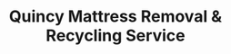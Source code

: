 ---
layout: location.njk
title: "Quincy Mattress Removal & Recycling Service"
description: "Quincy mattress recycling with 1M+ mattresses recycled nationwide. Next-day pickup  100% recycling guaranteed. Serving the City of Presidents with Red Line commuter and healthcare professional scheduling."
permalink: /mattress-removal/massachusetts/boston/quincy/
city: Quincy
state: Massachusetts
stateAbbreviation: MA
stateSlug: massachusetts
parentMetro: Boston
tier: 2
coordinates:
  lat: 42.2529
  lng: -71.0023
pricing:
  startingPrice: 125
  single: 125
  queen: 155
  king: 180
  boxSpring: 30
neighborhoods:
  - name: North Quincy
    zipCodes: [02171]
  - name: Quincy Center
    zipCodes: [02169]
  - name: Marina Bay
    zipCodes: [02171]
  - name: Wollaston
    zipCodes: [02170]
  - name: Squantum
    zipCodes: [02171]
  - name: Houghs Neck
    zipCodes: [02169]
  - name: South Quincy
    zipCodes: [02169]
  - name: West Quincy
    zipCodes: [02169]
  - name: Merrymount
    zipCodes: [02169]
  - name: Norfolk Downs
    zipCodes: [02171]
  - name: Germantown
    zipCodes: [02169]
  - name: Montclair
    zipCodes: [02169]
zipCodes: [02169, 02170, 02171]
recyclingPartners:
  - City of Quincy Department of Public Works
  - Massachusetts Department of Environmental Protection
  - South Shore Recycling Cooperative
  - Waste Management of Massachusetts
localRegulations: "Quincy residents can schedule bulk pickup through city services with advance coordination requirements. We provide convenient door-to-door pickup anytime with guaranteed 100% mattress recycling."
nearbyCities:
  - name: Boston
    slug: boston
    distance: 8
    isSuburb: false
  - name: Brookline
    slug: brookline
    distance: 12
    isSuburb: true
  - name: Cambridge
    slug: cambridge
    distance: 15
    isSuburb: true
  - name: Braintree
    slug: braintree
    distance: 6
    isSuburb: true
  - name: Milton
    slug: milton
    distance: 4
    isSuburb: true
reviews:
  count: 318
  featured:
    - text: "Efficient!"
      author: "Mike D."
      neighborhood: "North Quincy"
    - text: "Red Line to downtown, long commute days. Needed weekend service - they showed up exactly when promised. Marina Bay high-rise logistics handled like pros."
      author: "Jennifer M."
      neighborhood: "Marina Bay"
    - text: "Work at South Shore Hospital, crazy shift schedule makes everything complicated. These guys? Called Tuesday morning, gone Wednesday afternoon. Finally someone who gets healthcare workers don't have normal hours."
      author: "Nurse Patricia K."
      neighborhood: "Quincy Center"
faqs:
  - question: "Do you guarantee 100% recycling for every Quincy mattress?"
    answer: "Yes! We maintain 100% recycling rate across 1+ million mattresses nationwide over 13+ years. Every Quincy mattress goes to certified facilities where springs become construction materials, foam becomes carpet padding, and fabrics enter textile recycling streams."
  - question: "How quickly can you schedule pickup throughout Quincy neighborhoods?"
    answer: "Next-day service covers all Quincy areas, from Marina Bay waterfront condos to Wollaston family homes and North Quincy commuter districts. We coordinate efficiently around Red Line schedules and South Shore healthcare facility demands."
  - question: "Can you work with Quincy's commuter and healthcare professional schedules?"
    answer: "Absolutely! Our 13+ years serving suburban communities means understanding Red Line timing, hospital shift patterns, and corporate headquarters schedules. We coordinate with South Shore Health workers and Boston commuters for convenient service timing."
  - question: "What's included in Quincy's $125 starting price?"
    answer: "Complete service includes pickup from all city neighborhoods, compliant disposal, transportation, and guaranteed 100% recycling. Additional charges apply for stairs ($10/flight) or carries over 75 feet. No landfill waste ever."
  - question: "Do you coordinate with Quincy's Red Line and healthcare schedules?"
    answer: "Yes! We understand the City of Presidents' role as a Boston commuter hub including Red Line timing, South Shore Health System demands, and corporate headquarters schedules. Our team provides flexible scheduling for busy commuting families and healthcare professionals throughout this historic Boston suburb."
  - question: "How does your service differ from Quincy city bulk pickup?"
    answer: "Unlike city bulk pickup's advance coordination requirements and scheduled collection limitations, our specialized service offers convenient next-day pickup with guaranteed 100% recycling - no advance notice needed, municipal coordination, or collection timing restrictions."
  - question: "Are you licensed for Quincy operations?"
    answer: "Yes, we maintain full licensing for Quincy operations and work exclusively with Massachusetts DEP-approved facilities. Unlike basic municipal services that may use standard disposal methods, we guarantee every mattress reaches certified recycling facilities, supporting the City of Presidents with our proven 1+ million mattress recycling track record."
  - question: "Can you coordinate with Red Line commuters and healthcare workers?"
    answer: "Definitely! Our suburban expertise includes scheduling with Red Line professionals managing Boston commutes, South Shore Health System workers handling shift demands, and busy families throughout Quincy's distinguished presidential heritage community. We provide reliable service matching the needs of this historic Boston suburb."
schema:
  "@context": "https://schema.org"
  "@type": "LocalBusiness"
  "name": "A Bedder World Quincy"
  "address":
    "@type": "PostalAddress"
    "addressLocality": "Quincy"
    "addressRegion": "Massachusetts"
    "addressCountry": "US"
  "geo":
    "@type": "GeoCoordinates"
    "latitude": 42.2529
    "longitude": -71.0023
  "telephone": "720-263-6094"
  "priceRange": "$125-$180"
  "serviceArea": "Quincy, Massachusetts"
  "aggregateRating":
    "@type": "AggregateRating"
    "ratingValue": "4.9"
    "reviewCount": "318"
pageContent:
  heroDescription: "Reliable mattress removal throughout the City of Presidents. Next-day pickup from Marina Bay to North Quincy across all neighborhoods. Expert scheduling for Red Line commuters, healthcare professionals, and working families. Backed by 1M+ mattresses recycled nationwide."
  aboutService: |
    <p>Quincy's role as a major Red Line commuter hub and healthcare employment center requires mattress pickup scheduling that works around Boston commute timing, South Shore Health System shifts, and the busy schedules of working families in the City of Presidents. Our service spans this historic Boston suburb from Marina Bay's waterfront condos to Wollaston's family neighborhoods, making mattress removal efficient for professionals commuting to Boston and healthcare workers serving the South Shore.</p>
    
    <p>Over 1,300 Quincy customers have chosen our reliable service over city bulk pickup coordination requirements. From clearing Red Line commuter housing during job transitions to helping South Shore Health workers manage home improvements and assisting corporate headquarters families during relocations, our pickup timing works seamlessly with this suburb's demanding professional schedules and transportation connections.</p>
    
    <p>Every mattress receives 100% recycling through certified facilities - never contributing to municipal or Massachusetts state landfill burden. Springs become construction materials, foam transforms into carpet padding, while fabric enters textile recycling streams. This environmental responsibility reflects Quincy's presidential heritage values and Massachusetts' environmental commitment, supported by our 1+ million mattress recycling milestone nationwide.</p>
  serviceAreasIntro: "Throughout Quincy's neighborhoods from Marina Bay's waterfront developments to North Quincy's commuter districts and family communities across the City of Presidents, our service network encompasses all residential zones:"
  regulationsCompliance: "Operating as licensed Quincy waste haulers with specialized mattress recycling, we coordinate within city services and municipal collection systems. While city bulk pickup requires advance coordination and scheduled collection timing, our service provides immediate next-day pickup with transparent pricing and guaranteed 100% recycling through certified facilities - eliminating coordination requirements, municipal timing constraints, and collection scheduling limitations."
  environmentalImpact: |
    <p>Suburban commuter mattress waste from Red Line professional housing changes, healthcare worker relocations, and corporate family transitions generates substantial disposal volume, yet our recycling-first approach eliminates all Quincy mattresses from municipal and state landfill disposal. Contributing to our 1+ million mattresses recycled nationwide throughout 13+ years, every Quincy pickup advances environmental protection through comprehensive materials recovery supporting South Shore healthcare industry sustainability initiatives and commuter community environmental responsibility.</p>
    
    <p>Strategic partnerships process Quincy mattresses into productive materials - steel springs support Massachusetts construction development projects, memory foam becomes underlay for healthcare and corporate facilities, while fabric elements join textile recycling networks. This approach aligns with South Shore Health System and corporate headquarters sustainability objectives while supporting Massachusetts DEP environmental programs and responsible suburban waste management reflecting Quincy's position as the distinguished City of Presidents and Boston commuter hub.</p>
    
    <p>Red Line commuters, healthcare professionals, corporate workers, and families throughout Quincy neighborhoods benefit from mattress disposal maintaining materials in productive circulation rather than consuming municipal landfill capacity. Our environmental responsibility supports the community's professional excellence objectives and transportation leadership while advancing sustainable practices honoring Quincy's position as Massachusetts' historic presidential birthplace and premier Boston suburb.</p>
  howItWorksScheduling: "Service coordination adapts to Quincy's commuter calendar - accommodating Red Line transit schedules, South Shore Health System timing, corporate headquarters demands, and family needs while respecting professional work requirements and suburban access protocols throughout the distinguished City of Presidents."
  howItWorksService: "Our experienced team navigates Quincy's suburban landscape expertly - from Marina Bay waterfront coordination to Red Line commuter logistics and family neighborhood service throughout Massachusetts' distinguished presidential heritage community and Boston suburb."
  howItWorksDisposal: "Every Quincy mattress contributes to our 1+ million recycling achievement through systematic materials separation procedures. Springs, foam, and fabrics undergo certified facility processing, transforming suburban community waste into productive new materials rather than municipal landfill burden - supporting Quincy's professional excellence objectives and nationwide sustainability advancement through responsible City of Presidents stewardship."
  sidebarStats:
    mattressesRemoved: "1,334"
---